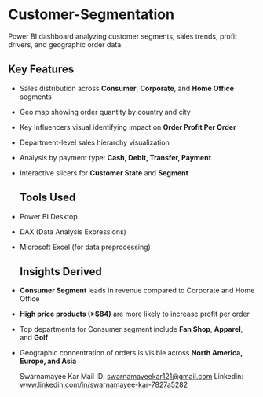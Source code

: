 # Customer-Segmentation
Power BI dashboard analyzing customer segments, sales trends, profit drivers, and geographic order data.
## Key Features

- Sales distribution across **Consumer**, **Corporate**, and **Home Office** segments
- Geo map showing order quantity by country and city
- Key Influencers visual identifying impact on **Order Profit Per Order**
- Department-level sales hierarchy visualization
- Analysis by payment type: **Cash, Debit, Transfer, Payment**
- Interactive slicers for **Customer State** and **Segment**

  ## Tools Used

- Power BI Desktop
- DAX (Data Analysis Expressions)
- Microsoft Excel (for data preprocessing)

  ## Insights Derived

- **Consumer Segment** leads in revenue compared to Corporate and Home Office
- **High price products (>$84)** are more likely to increase profit per order
- Top departments for Consumer segment include **Fan Shop**, **Apparel**, and **Golf**
- Geographic concentration of orders is visible across **North America, Europe, and Asia**

  Swarnamayee Kar
  Mail ID: swarnamayeekar121@gmail.com
  Linkedin: www.linkedin.com/in/swarnamayee-kar-7827a5282

